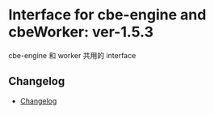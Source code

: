 # Interface for cbe-engine and cbeWorker: ver-1.5.3

cbe-engine 和 worker 共用的 interface

## Changelog

- [Changelog](CHANGELOG.md)
